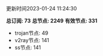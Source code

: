更新时间2023-01-24 11:24:30

**总订阅: 73**
**总节点: 2249**
**有效节点: 331**
- trojan节点: 49
- v2ray节点: 141
- ss节点: 141
